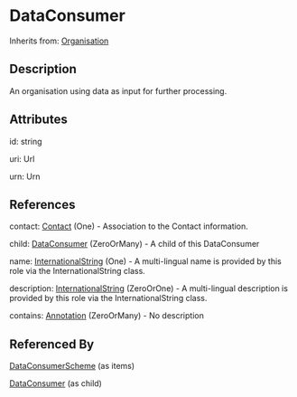 
# DataConsumer

Inherits from: [Organisation](Organisation.md)



## Description

An organisation using data as input for further processing.


## Attributes

id: string

uri: Url

urn: Urn



## References

contact: [Contact](Contact.md) (One) - Association to the Contact information.

child: [DataConsumer](DataConsumer.md) (ZeroOrMany) - A child of this DataConsumer

name: [InternationalString](../Base/InternationalString.md) (One) - A multi-lingual name is provided by this role via the InternationalString class.

description: [InternationalString](../Base/InternationalString.md) (ZeroOrOne) - A multi-lingual description is provided by this role via the InternationalString class.

contains: [Annotation](../Base/Annotation.md) (ZeroOrMany) - No description



## Referenced By

[DataConsumerScheme](DataConsumerScheme.md) (as items)

[DataConsumer](DataConsumer.md) (as child)



